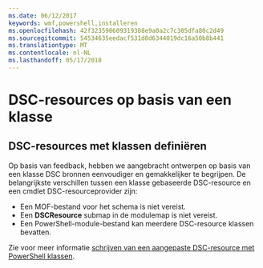 ```yaml
---
ms.date: 06/12/2017
keywords: wmf,powershell,installeren
ms.openlocfilehash: 42f323590609319388e9a0a2c7c305dfa80c2d49
ms.sourcegitcommit: 54534635eedacf531d8d6344019dc16a50b8b441
ms.translationtype: MT
ms.contentlocale: nl-NL
ms.lasthandoff: 05/17/2018
---
```

# <a name="class-based-dsc-resources"></a>DSC-resources op basis van een klasse

## <a name="defining-dsc-resources-with-classes"></a>DSC-resources met klassen definiëren

Op basis van feedback, hebben we aangebracht ontwerpen op basis van een klasse DSC bronnen eenvoudiger en gemakkelijker te begrijpen.
De belangrijkste verschillen tussen een klasse gebaseerde DSC-resource en een cmdlet DSC-resourceprovider zijn:

* Een MOF-bestand voor het schema is niet vereist.
* Een **DSCResource** submap in de modulemap is niet vereist.
* Een PowerShell-module-bestand kan meerdere DSC-resource klassen bevatten.

Zie voor meer informatie [schrijven van een aangepaste DSC-resource met PowerShell klassen](https://msdn.microsoft.com/powershell/dsc/authoringresource).
